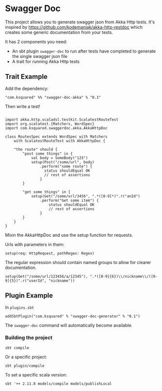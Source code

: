 Swagger Doc
========

This project allows you to generate swagger json from Akka Http tests.
It's inspired by https://github.com/kodemaniak/akka-http-restdoc which creates
some generic documentation from your tests.

It has 2 components you need:

* An sbt plugin `swagger-doc` to run after tests have completed to generate the single swagger json file
* A trait for running Akka Http tests

## Trait Example

Add the dependency:

`"com.ksquared" %% "swagger-doc-akka" % "0.1"`

Then write a test!

```

import akka.http.scaladsl.testkit.ScalatestRouteTest
import org.scalatest.{Matchers, WordSpec}
import com.ksquared.swaggerdoc.akka.AkkaHttpDoc

class RoutesSpec extends WordSpec with Matchers
    with ScalatestRouteTest with AkkaHttpDoc {

    "the route" should {
        "post some things" in {
            val body = SomeBody("123")
            setup(Post("/some/url", body)
                .perform("some route") {
                  status shouldEqual OK
                  // rest of assertions
                }
        }
        
        "get some things" in {
            setup(Get("/some/url/3456", ".*([0-9]*)".r("anId")
                .perform("Get some item") {
                    status shouldEqual OK
                    // rest of assertions
                }
        }
    }
}
```

Mixin the AkkaHttpDoc and use the setup function for requests.

Urls with parameters in them:

`setup(req: HttpRequest, pathRegex: Regex)`

The regular expression should contain named groups to allow for
clearer documentation. 

`setup(Get("/some/url/123456/a/12345"), ".*([0-9]{6})\\/nickname\\/([0-9]{5})".r("userId", "nickname"))`


## Plugin Example

In `plugins.sbt`

`addSbtPlugin("com.ksquared" % "swagger-doc-generator" % "0.1")`

The `swagger-doc` command will automatically become available.

### Building the project

`sbt compile`

Or a specific project:

`sbt plugin/compile`

To set a specific scala version:

`sbt '++ 2.11.8 models/compile models/publishLocal`

